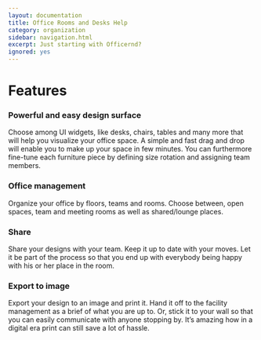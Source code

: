 ```yaml
---
layout: documentation
title: Office Rooms and Desks Help
category: organization
sidebar: navigation.html
excerpt: Just starting with Officernd?
ignored: yes
---
```


# Features


### Powerful and easy design surface

Choose among UI widgets, like desks, chairs, tables and many more that will help you visualize your office
space. A simple and fast drag and drop will enable you to make up your space in few minutes. You can
furthermore fine-tune each furniture piece by defining size rotation and assigning team members.

### Office management

Organize your office by floors, teams and rooms. Choose between, open spaces, team and meeting rooms as well as shared/lounge places.

### Share
Share your designs with your team. Keep it up to date with your moves. Let it be part of the process so that you end up with everybody being happy with his or her place in the room.

### Export to image

Export your design to an image and print it. Hand it off to the facility management as a brief of what you
    are up to. Or, stick it to your wall so that you can easily communicate with anyone stopping by. It’s
    amazing how in a digital era print can still save a lot of hassle.

